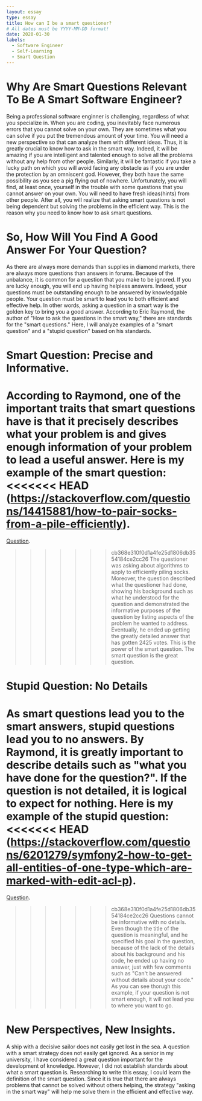 ```yaml
---
layout: essay
type: essay
title: How can I be a smart questioner?
# All dates must be YYYY-MM-DD format!
date: 2020-01-30
labels:
  - Software Engineer
  - Self-Learning
  - Smart Question
---
```


# Why Are Smart Questions Relevant To Be A Smart Software Engineer?
Being a professional software enginner is challenging, regardless of what you specialize in. When you are coding, you inevitably face numerous errors that you cannot solve on your own. They are sometimes what you can solve if you put the tremendous amount of your time. You will need a new perspective so that can analyze them with different ideas. Thus, it is greatly crucial to know how to ask in the smart way. Indeed, it will be amazing if you are intelligent and talented enough to solve all the problems without any help from other people. Similarly, it will be fantastic if you take a lucky path on which you will avoid facing any obstacle as if you are under the protection by an omniscent god. However, they both have the same possibility as you see a pig flying out of nowhere. Unfortunately, you will find, at least once, yourself in the trouble with some questions that you cannot answer on your own. You will need to have fresh ideas(hints) from other people. After all, you will realize that asking smart questions is not being dependent but solving the problems in the efficient way. This is the reason why you need to know how to ask smart questions.  

# So, How Will You Find A Good Answer For Your Question?
As there are always more demands than supplies in diamond markets, there are always more questions than answers in forums. Because of the unbalance, it is common for a question that you make to be ignored. If you are lucky enough, you will end up having helpless answers. Indeed, your questions must be outstanding enough to be answered by knowledgable people. Your question must be smart to lead you to both efficient and effective help. In other words, asking a question in a smart way is the golden key to bring you a good answer. According to Eric Raymond, the author of "How to ask the questions in the smart way," there are standards for the "smart questions." Here, I will analyze examples of a "smart question" and a "stupid question" based on his standards.

# Smart Question: Precise and Informative.
According to Raymond, one of the important traits that smart questions have is that it precisely describes what your problem is and gives enough information of your problem to lead a useful answer. Here is my example of the smart question: 
<<<<<<< HEAD
(https://stackoverflow.com/questions/14415881/how-to-pair-socks-from-a-pile-efficiently). 
=======
[Question](https://stackoverflow.com/questions/14415881/how-to-pair-socks-from-a-pile-efficiently). 
>>>>>>> cb368e310f0d1a4fe25d1806db3554184ce2cc26
The questioner was asking about algorithms to apply to efficiently piling socks. Moreover, the question described what the questioner had done, showing his background such as what he understood for the question and demonstrated the informative purposes of the question by listing aspects of the problem he wanted to address. Eventually, he ended up getting the greatly detailed answer that has gotten 2425 votes. This is the power of the smart question. The smart question is the great question.

# Stupid Question: No Details
As smart questions lead you to the smart answers, stupid questions lead you to no answers. By Raymond, it is greatly important to describe details such as "what you have done for the question?". If the question is not detailed, it is logical to expect for nothing. Here is my example of the stupid question: 
<<<<<<< HEAD
(https://stackoverflow.com/questions/6201279/symfony2-how-to-get-all-entities-of-one-type-which-are-marked-with-edit-acl-p).
=======
[Question](https://stackoverflow.com/questions/6201279/symfony2-how-to-get-all-entities-of-one-type-which-are-marked-with-edit-acl-p).
>>>>>>> cb368e310f0d1a4fe25d1806db3554184ce2cc26
Questions cannot be informative with no details. Even though the title of the question is meaningful, and he specified his goal in the question, because of the lack of the details about his background and his code, he ended up having no answer, just with few comments such as "Can't be answered without details about your code." As you can see thorugh this example, if your question is not smart enough, it will not lead you to where you want to go.

# New Perspectives, New Insights.
A ship with a decisive sailor does not easily get lost in the sea. A question with a smart strategy does not easily get ignored. As a senior in my university, I have considered a great question important for the development of knowledge. However, I did not establish standards about what a smart question is. Researching to write this essay, I could learn the definition of the smart question. Since it is true that there are always problems that cannot be solved without others helping, the strategy "asking in the smart way" will help me solve them in the efficient and effective way.



